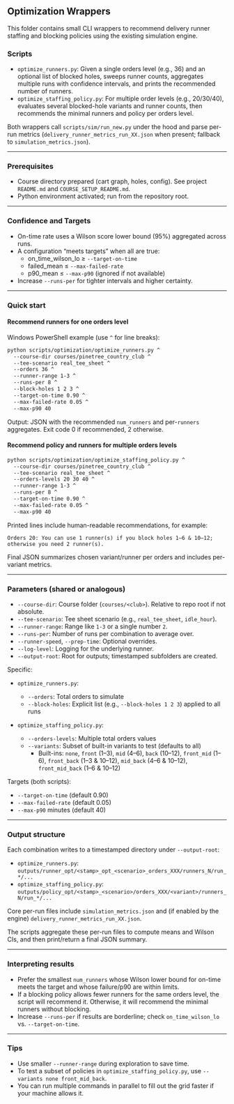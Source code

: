 ## Optimization Wrappers

This folder contains small CLI wrappers to recommend delivery runner staffing and blocking policies using the existing simulation engine.

### Scripts

- `optimize_runners.py`: Given a single orders level (e.g., 36) and an optional list of blocked holes, sweeps runner counts, aggregates multiple runs with confidence intervals, and prints the recommended number of runners.
- `optimize_staffing_policy.py`: For multiple order levels (e.g., 20/30/40), evaluates several blocked-hole variants and runner counts, then recommends the minimal runners and policy per orders level.

Both wrappers call `scripts/sim/run_new.py` under the hood and parse per-run metrics (`delivery_runner_metrics_run_XX.json` when present; fallback to `simulation_metrics.json`).

---

### Prerequisites

- Course directory prepared (cart graph, holes, config). See project `README.md` and `COURSE_SETUP_README.md`.
- Python environment activated; run from the repository root.

---

### Confidence and Targets

- On-time rate uses a Wilson score lower bound (95%) aggregated across runs.
- A configuration “meets targets” when all are true:
  - on_time_wilson_lo ≥ `--target-on-time`
  - failed_mean ≤ `--max-failed-rate`
  - p90_mean ≤ `--max-p90` (ignored if not available)
- Increase `--runs-per` for tighter intervals and higher certainty.

---

### Quick start

#### Recommend runners for one orders level

Windows PowerShell example (use `^` for line breaks):

```bash
python scripts/optimization/optimize_runners.py ^
  --course-dir courses/pinetree_country_club ^
  --tee-scenario real_tee_sheet ^
  --orders 36 ^
  --runner-range 1-3 ^
  --runs-per 8 ^
  --block-holes 1 2 3 ^
  --target-on-time 0.90 ^
  --max-failed-rate 0.05 ^
  --max-p90 40
```

Output: JSON with the recommended `num_runners` and per-`runners` aggregates. Exit code 0 if recommended, 2 otherwise.

#### Recommend policy and runners for multiple orders levels

```bash
python scripts/optimization/optimize_staffing_policy.py ^
  --course-dir courses/pinetree_country_club ^
  --tee-scenario real_tee_sheet ^
  --orders-levels 20 30 40 ^
  --runner-range 1-3 ^
  --runs-per 8 ^
  --target-on-time 0.90 ^
  --max-failed-rate 0.05 ^
  --max-p90 40
```

Printed lines include human-readable recommendations, for example:

```
Orders 20: You can use 1 runner(s) if you block holes 1–6 & 10–12; otherwise you need 2 runner(s).
```

Final JSON summarizes chosen variant/runner per orders and includes per-variant metrics.

---

### Parameters (shared or analogous)

- `--course-dir`: Course folder (`courses/<club>`). Relative to repo root if not absolute.
- `--tee-scenario`: Tee sheet scenario (e.g., `real_tee_sheet`, `idle_hour`).
- `--runner-range`: Range like `1-3` or a single number `2`.
- `--runs-per`: Number of runs per combination to average over.
- `--runner-speed`, `--prep-time`: Optional overrides.
- `--log-level`: Logging for the underlying runner.
- `--output-root`: Root for outputs; timestamped subfolders are created.

Specific:

- `optimize_runners.py`:
  - `--orders`: Total orders to simulate
  - `--block-holes`: Explicit list (e.g., `--block-holes 1 2 3`) applied to all runs

- `optimize_staffing_policy.py`:
  - `--orders-levels`: Multiple total orders values
  - `--variants`: Subset of built-in variants to test (defaults to all)
    - Built-ins: `none`, `front` (1–3), `mid` (4–6), `back` (10–12), `front_mid` (1–6), `front_back` (1–3 & 10–12), `mid_back` (4–6 & 10–12), `front_mid_back` (1–6 & 10–12)

Targets (both scripts):

- `--target-on-time` (default 0.90)
- `--max-failed-rate` (default 0.05)
- `--max-p90` minutes (default 40)

---

### Output structure

Each combination writes to a timestamped directory under `--output-root`:

- `optimize_runners.py`: `outputs/runner_opt/<stamp>_opt_<scenario>_orders_XXX/runners_N/run_*/...`
- `optimize_staffing_policy.py`: `outputs/policy_opt/<stamp>_<scenario>/orders_XXX/<variant>/runners_N/run_*/...`

Core per-run files include `simulation_metrics.json` and (if enabled by the engine) `delivery_runner_metrics_run_XX.json`.

The scripts aggregate these per-run files to compute means and Wilson CIs, and then print/return a final JSON summary.

---

### Interpreting results

- Prefer the smallest `num_runners` whose Wilson lower bound for on-time meets the target and whose failure/p90 are within limits.
- If a blocking policy allows fewer runners for the same orders level, the script will recommend it. Otherwise, it will recommend the minimal runners without blocking.
- Increase `--runs-per` if results are borderline; check `on_time_wilson_lo` vs. `--target-on-time`.

---

### Tips

- Use smaller `--runner-range` during exploration to save time.
- To test a subset of policies in `optimize_staffing_policy.py`, use `--variants none front_mid_back`.
- You can run multiple commands in parallel to fill out the grid faster if your machine allows it.


